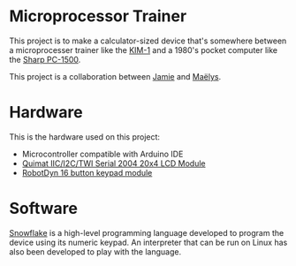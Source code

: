 # Microprocessor Trainer
This project is to make a calculator-sized device that's somewhere between a microprocesser trainer like the [KIM-1][1] and a 1980's pocket computer like the [Sharp PC-1500][2].

This project is a collaboration between [Jamie][3] and [Maëlys][4].

# Hardware
This is the hardware used on this project:
* Microcontroller compatible with Arduino IDE
* [Quimat IIC/I2C/TWI Serial 2004 20x4 LCD Module][5]
* [RobotDyn 16 button keypad module][6]

# Software
[Snowflake][7] is a high-level programming language developed to program the device using its numeric keypad. An interpreter that can be run on Linux has also been developed to play with the language.

[1]: https://en.wikipedia.org/wiki/KIM-1
[2]: https://en.wikipedia.org/wiki/Sharp_PC-1500
[3]: https://github.com/jaharnum
[4]: https://maelys.bio/
[5]: https://www.amazon.ca/Quimat-Serial-Module-Shield-Arduino/dp/B0719R3JP7/
[6]: https://www.amazon.ca/RobotDyn-module-Compatible-Raspberry-Assembled/dp/B071KB7RZ5/
[7]: https://github.com/maelys-mcardle/snowflake
